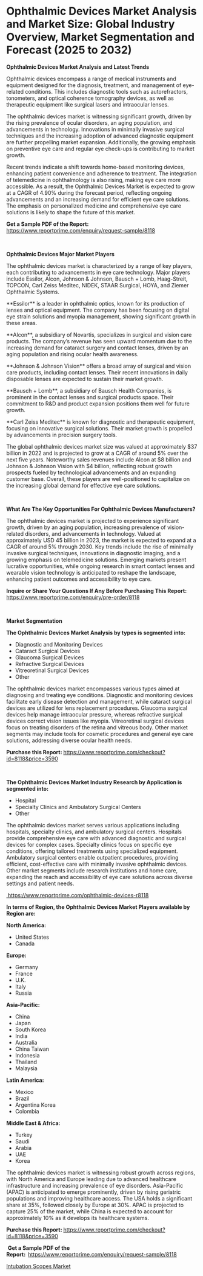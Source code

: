 <p><h1>Ophthalmic Devices Market Analysis and Market Size: Global Industry Overview, Market Segmentation and Forecast (2025 to 2032)</h1></p><p><strong>Ophthalmic Devices Market Analysis and Latest Trends</strong></p>
<p><p>Ophthalmic devices encompass a range of medical instruments and equipment designed for the diagnosis, treatment, and management of eye-related conditions. This includes diagnostic tools such as autorefractors, tonometers, and optical coherence tomography devices, as well as therapeutic equipment like surgical lasers and intraocular lenses.</p><p>The ophthalmic devices market is witnessing significant growth, driven by the rising prevalence of ocular disorders, an aging population, and advancements in technology. Innovations in minimally invasive surgical techniques and the increasing adoption of advanced diagnostic equipment are further propelling market expansion. Additionally, the growing emphasis on preventive eye care and regular eye check-ups is contributing to market growth.</p><p>Recent trends indicate a shift towards home-based monitoring devices, enhancing patient convenience and adherence to treatment. The integration of telemedicine in ophthalmology is also rising, making eye care more accessible. As a result, the Ophthalmic Devices Market is expected to grow at a CAGR of 4.90% during the forecast period, reflecting ongoing advancements and an increasing demand for efficient eye care solutions. The emphasis on personalized medicine and comprehensive eye care solutions is likely to shape the future of this market.</p></p>
<p><strong>Get a Sample PDF of the Report:&nbsp;</strong> <a href="https://www.reportprime.com/enquiry/request-sample/8118?utm_campaign=3035&utm_medium=2&utm_source=Github&utm_content=ia&utm_term=19032025&utm_id=ophthalmic-devices">https://www.reportprime.com/enquiry/request-sample/8118</a></p>
<p>&nbsp;</p>
<p><strong>Ophthalmic Devices Major Market Players</strong></p>
<p><p>The ophthalmic devices market is characterized by a range of key players, each contributing to advancements in eye care technology. Major players include Essilor, Alcon, Johnson & Johnson, Bausch + Lomb, Haag-Streit, TOPCON, Carl Zeiss Meditec, NIDEK, STAAR Surgical, HOYA, and Ziemer Ophthalmic Systems.</p><p>**Essilor** is a leader in ophthalmic optics, known for its production of lenses and optical equipment. The company has been focusing on digital eye strain solutions and myopia management, showing significant growth in these areas.</p><p>**Alcon**, a subsidiary of Novartis, specializes in surgical and vision care products. The company’s revenue has seen upward momentum due to the increasing demand for cataract surgery and contact lenses, driven by an aging population and rising ocular health awareness.</p><p>**Johnson & Johnson Vision** offers a broad array of surgical and vision care products, including contact lenses. Their recent innovations in daily disposable lenses are expected to sustain their market growth. </p><p>**Bausch + Lomb**, a subsidiary of Bausch Health Companies, is prominent in the contact lenses and surgical products space. Their commitment to R&D and product expansion positions them well for future growth.</p><p>**Carl Zeiss Meditec** is known for diagnostic and therapeutic equipment, focusing on innovative surgical solutions. Their market growth is propelled by advancements in precision surgery tools.</p><p>The global ophthalmic devices market size was valued at approximately $37 billion in 2022 and is projected to grow at a CAGR of around 5% over the next five years. Noteworthy sales revenues include Alcon at $8 billion and Johnson & Johnson Vision with $4 billion, reflecting robust growth prospects fueled by technological advancements and an expanding customer base. Overall, these players are well-positioned to capitalize on the increasing global demand for effective eye care solutions.</p></p>
<p>&nbsp;</p>
<p><strong>What Are The Key Opportunities For Ophthalmic Devices Manufacturers?</strong></p>
<p><p>The ophthalmic devices market is projected to experience significant growth, driven by an aging population, increasing prevalence of vision-related disorders, and advancements in technology. Valued at approximately USD 45 billion in 2023, the market is expected to expand at a CAGR of around 5% through 2030. Key trends include the rise of minimally invasive surgical techniques, innovations in diagnostic imaging, and a growing emphasis on telemedicine solutions. Emerging markets present lucrative opportunities, while ongoing research in smart contact lenses and wearable vision technology is anticipated to reshape the landscape, enhancing patient outcomes and accessibility to eye care.</p></p>
<p><strong>Inquire or Share Your Questions If Any Before Purchasing This Report:</strong> <a href="https://www.reportprime.com/enquiry/pre-order/8118?utm_campaign=3035&utm_medium=2&utm_source=Github&utm_content=ia&utm_term=19032025&utm_id=ophthalmic-devices">https://www.reportprime.com/enquiry/pre-order/8118</a></p>
<p>&nbsp;</p>
<p><strong>Market Segmentation</strong></p>
<p><strong>The Ophthalmic Devices Market Analysis by types is segmented into:</strong></p>
<p><ul><li>Diagnostic and Monitoring Devices</li><li>Cataract Surgical Devices</li><li>Glaucoma Surgical Devices</li><li>Refractive Surgical Devices</li><li>Vitreoretinal Surgical Devices</li><li>Other</li></ul></p>
<p><p>The ophthalmic devices market encompasses various types aimed at diagnosing and treating eye conditions. Diagnostic and monitoring devices facilitate early disease detection and management, while cataract surgical devices are utilized for lens replacement procedures. Glaucoma surgical devices help manage intraocular pressure, whereas refractive surgical devices correct vision issues like myopia. Vitreoretinal surgical devices focus on treating disorders of the retina and vitreous body. Other market segments may include tools for cosmetic procedures and general eye care solutions, addressing diverse ocular health needs.</p></p>
<p><strong>Purchase this Report:&nbsp;</strong><a href="https://www.reportprime.com/checkout?id=8118&price=3590&utm_campaign=3035&utm_medium=2&utm_source=Github&utm_content=ia&utm_term=19032025&utm_id=ophthalmic-devices">https://www.reportprime.com/checkout?id=8118&price=3590</a></p>
<p>&nbsp;</p>
<p><strong>The Ophthalmic Devices Market Industry Research by Application is segmented into:</strong></p>
<p><ul><li>Hospital</li><li>Specialty Clinics and Ambulatory Surgical Centers</li><li>Other</li></ul></p>
<p><p>The ophthalmic devices market serves various applications including hospitals, specialty clinics, and ambulatory surgical centers. Hospitals provide comprehensive eye care with advanced diagnostic and surgical devices for complex cases. Specialty clinics focus on specific eye conditions, offering tailored treatments using specialized equipment. Ambulatory surgical centers enable outpatient procedures, providing efficient, cost-effective care with minimally invasive ophthalmic devices. Other market segments include research institutions and home care, expanding the reach and accessibility of eye care solutions across diverse settings and patient needs.</p></p>
<p><a href="https://www.reportprime.com/ophthalmic-devices-r8118?utm_campaign=3035&utm_medium=2&utm_source=Github&utm_content=ia&utm_term=19032025&utm_id=ophthalmic-devices">&nbsp;https://www.reportprime.com/ophthalmic-devices-r8118</a></p>
<p><strong>In terms of Region, the Ophthalmic Devices Market Players available by Region are:</strong></p>
<p>
    <p> <strong> North America: </strong>
        <ul>
            <li>United States</li>
            <li>Canada</li>
        </ul>
        </p> 
    <p> <strong> Europe: </strong>
        <ul>
            <li>Germany</li>
            <li>France</li>
            <li>U.K.</li>
            <li>Italy</li>
            <li>Russia</li>
        </ul>
        </p> 
    <p> <strong> Asia-Pacific: </strong>
        <ul>
            <li>China</li>
            <li>Japan</li>
            <li>South Korea</li>
            <li>India</li>
            <li>Australia</li>
            <li>China Taiwan</li>
            <li>Indonesia</li>
            <li>Thailand</li>
            <li>Malaysia</li>
        </ul>
        </p> 
    <p> <strong> Latin America: </strong>
        <ul>
            <li>Mexico</li>
            <li>Brazil</li>
            <li>Argentina Korea</li>
            <li>Colombia</li>
        </ul>
        </p> 
    <p> <strong> Middle East & Africa: </strong>
        <ul>
            <li>Turkey</li>
            <li>Saudi</li>
            <li>Arabia</li>
            <li>UAE</li>
            <li>Korea</li>
        </ul>
    </p>
    </p>
<p><p>The ophthalmic devices market is witnessing robust growth across regions, with North America and Europe leading due to advanced healthcare infrastructure and increasing prevalence of eye disorders. Asia-Pacific (APAC) is anticipated to emerge prominently, driven by rising geriatric populations and improving healthcare access. The USA holds a significant share at 35%, followed closely by Europe at 30%. APAC is projected to capture 25% of the market, while China is expected to account for approximately 10% as it develops its healthcare systems.</p></p>
<p><strong>Purchase this Report: </strong><a href="https://www.reportprime.com/checkout?id=8118&price=3590&utm_campaign=3035&utm_medium=2&utm_source=Github&utm_content=ia&utm_term=19032025&utm_id=ophthalmic-devices">https://www.reportprime.com/checkout?id=8118&price=3590</a></p>
<p>&nbsp;<strong>Get a Sample PDF of the Report:&nbsp;&nbsp;</strong><a href="https://www.reportprime.com/enquiry/request-sample/8118?utm_campaign=3035&utm_medium=2&utm_source=Github&utm_content=ia&utm_term=19032025&utm_id=ophthalmic-devices">https://www.reportprime.com/enquiry/request-sample/8118</a></p>
<p><strong></strong></p>
<p><p><a href="https://github.com/iroldilom/Market-Research-Report-List-1/blob/main/intubation-scopes-market.md?utm_campaign=3035&utm_medium=2&utm_source=Github&utm_content=ia&utm_term=19032025&utm_id=ophthalmic-devices">Intubation Scopes Market</a></p></p>